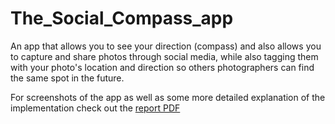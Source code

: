 # The_Social_Compass_app
An app that allows you to see your direction (compass) and also allows you to capture and share photos through social media, while also tagging them with your photo's location and direction so others photographers can find the same spot in the future.

For screenshots of the app as well as some more detailed explanation of the implementation check out the [report PDF](https://github.com/andrebododea/The_Social_Compass_app/blob/master/Embedded_Systems_Assignment_1.pdf)


